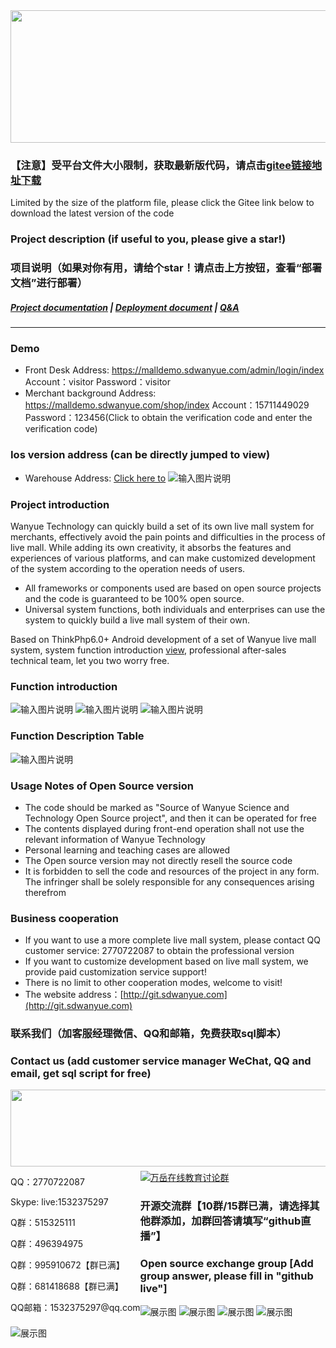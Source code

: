 <div align=center><img src="https://images.gitee.com/uploads/images/2021/0929/142554_97c034b0_8162876.png" width="590" height="212"/></div>

### 【注意】受平台文件大小限制，获取最新版代码，请点击<a target="_blank" href="https://gitee.com/WanYueKeJi/wanyue_zhibo_android">gitee链接地址下载</a>
Limited by the size of the platform file, please click the Gitee link below to download the latest version of the code

### Project description (if useful to you, please give a star!)
### 项目说明（如果对你有用，请给个star！请点击上方按钮，查看“部署文档”进行部署）
##### <a target="_blank" href="https://www.kancloud.cn/wanyuekaiyuan11/wanyue_zhibo_ios/2789011">Project documentation</a> |  <a target="_blank" href="https://www.kancloud.cn/wanyuekaiyuan11/wanyue_zhibo_ios/2789011">Deployment document</a>  |  <a target="_blank" href="https://www.kancloud.cn/wanyuekaiyuan11/wanyue_zhibo_ios/2789011">Q&A</a>
---

### Demo
- Front Desk Address: <a target="_blank" href="https://malldemo.sdwanyue.com/admin/login/index">https://malldemo.sdwanyue.com/admin/login/index</a> Account：visitor     Password：visitor
- Merchant background Address: <a target="_blank" href="https://malldemo.sdwanyue.com/shop/index">https://malldemo.sdwanyue.com/shop/index</a> Account：15711449029 Password：123456(Click to obtain the verification code and enter the verification code)

### Ios version address (can be directly jumped to view)
- Warehouse Address: <a target="_blank" href="https://gitee.com/WanYueKeJi/wanyue_zhibo_ios">Click here to</a>
![输入图片说明](https://gitee.com/WanYueKeJi/wanyue_zhibo_ios/raw/master/zhibo_demo20230317.png "www.sdwanyue.com")

### Project introduction
Wanyue Technology can quickly build a set of its own live mall system for merchants, effectively avoid the pain points and difficulties in the process of live mall. While adding its own creativity, it absorbs the features and experiences of various platforms, and can make customized development of the system according to the operation needs of users.
* All frameworks or components used are based on open source projects and the code is guaranteed to be 100% open source.
* Universal system functions, both individuals and enterprises can use the system to quickly build a live mall system of their own.

Based on ThinkPhp6.0+ Android development of a set of Wanyue live mall system, system function introduction [view](), professional after-sales technical team, let you two worry free.

### Function introduction
![输入图片说明](https://images.gitee.com/uploads/images/2021/1101/173747_cb4407f6_8162876.png "直播电商开源版1.png")
![输入图片说明](https://images.gitee.com/uploads/images/2021/1101/173756_920ff851_8162876.png "直播电商开源版2.png")
![输入图片说明](https://images.gitee.com/uploads/images/2021/1101/173804_ab8632cd_8162876.png "直播电商开源版3.png")
### Function Description Table
![输入图片说明](https://images.gitee.com/uploads/images/2021/0929/210122_47ed5487_8162876.png "未标题-1.png")
### Usage Notes of Open Source version
- The code should be marked as "Source of Wanyue Science and Technology Open Source project", and then it can be operated for free
- The contents displayed during front-end operation shall not use the relevant information of Wanyue Technology
- Personal learning and teaching cases are allowed
- The Open source version may not directly resell the source code
- It is forbidden to sell the code and resources of the project in any form. The infringer shall be solely responsible for any consequences arising therefrom

### Business cooperation
* If you want to use a more complete live mall system, please contact QQ customer service: 2770722087 to obtain the professional version
* If you want to customize development based on live mall system, we provide paid customization service support!
* There is no limit to other cooperation modes, welcome to visit!
* The website address：[http://git.sdwanyue.com](http://git.sdwanyue.com)


  
### 联系我们（加客服经理微信、QQ和邮箱，免费获取sql脚本）
### Contact us (add customer service manager WeChat, QQ and email, get sql script for free)

<div style='height: 130px'>
    <img class="kefu_weixin" style="float:left;" src="https://gitee.com/WanYueKeJi/wanyue_education_uniapp/raw/newone/pages/%E5%BC%A0%E7%9A%93%E5%BC%80%E6%BA%90.png" width="602" height="123"/>
    <div style="float:left;">
            <p>QQ：2770722087</p>
            <p>Skype:  live:1532375297</p>
            <p>Q群：515325111</p>
            <p>Q群：496394975</p>
            <p>Q群：995910672【群已满】</p>
            <p>Q群：681418688【群已满】</p>
            <p>QQ邮箱：1532375297@qq.com</p>
    </div>
</div>
<a target="_blank" href="https://qm.qq.com/cgi-bin/qm/qr?k=JShAyXeoKqg2lWFEUSElxELImhjeMG4y&jump_from=webapi"><img border="0" src="https://images.gitee.com/uploads/images/2021/0317/100424_072ee536_8543696.png" alt="万岳在线教育讨论群" title="万岳在线教育讨论群"></a> 

###  开源交流群【10群/15群已满，请选择其他群添加，加群回答请填写“github直播”】
###  Open source exchange group [Add group answer, please fill in "github live"]
![展示图](https://gitee.com/WanYueKeJi/wanyue_education_web/raw/master/D35E5E82AE30FF810DE5ADA4BA1CC0F3.png)
![展示图](https://gitee.com/WanYueKeJi/wanyue_education_web/raw/master/011D5647F81AC36847311B9AA56EB3F6.png)
![展示图](https://gitee.com/WanYueKeJi/wanyue_education_web/raw/master/%E4%B8%87%E5%B2%B3%E7%A7%91%E6%8A%80%E5%BC%80%E6%BA%90%E8%AE%A8%E8%AE%BA10%E7%BE%A4%E7%BE%A4%E8%81%8A%E4%BA%8C%E7%BB%B4%E7%A0%81.png)
![展示图](https://gitee.com/WanYueKeJi/wanyue_education_web/raw/master/%E4%B8%87%E5%B2%B3%E7%A7%91%E6%8A%80%E5%BC%80%E6%BA%90%E8%AE%A8%E8%AE%BA15%E7%BE%A4%E7%BE%A4%E8%81%8A%E4%BA%8C%E7%BB%B4%E7%A0%81.png)


![展示图](https://images.gitee.com/uploads/images/2021/0317/100511_29ed24e9_8543696.png "公众号.png")
